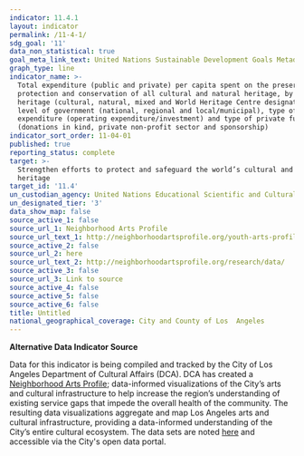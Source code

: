 ```yaml
---
indicator: 11.4.1
layout: indicator
permalink: /11-4-1/
sdg_goal: '11'
data_non_statistical: true
goal_meta_link_text: United Nations Sustainable Development Goals Metadata (PDF 4.0 MB)
graph_type: line
indicator_name: >-
  Total expenditure (public and private) per capita spent on the preservation,
  protection and conservation of all cultural and natural heritage, by type of
  heritage (cultural, natural, mixed and World Heritage Centre designation),
  level of government (national, regional and local/municipal), type of
  expenditure (operating expenditure/investment) and type of private funding
  (donations in kind, private non-profit sector and sponsorship)
indicator_sort_order: 11-04-01
published: true
reporting_status: complete
target: >-
  Strengthen efforts to protect and safeguard the world’s cultural and natural
  heritage
target_id: '11.4'
un_custodian_agency: United Nations Educational Scientific and Cultural Organization (UNESCO)
un_designated_tier: '3'
data_show_map: false
source_active_1: false
source_url_1: Neighborhood Arts Profile
source_url_text_1: http://neighborhoodartsprofile.org/youth-arts-profile/
source_active_2: false
source_url_2: here
source_url_text_2: http://neighborhoodartsprofile.org/research/data/
source_active_3: false
source_url_3: Link to source
source_active_4: false
source_active_5: false
source_active_6: false
title: Untitled
national_geographical_coverage: City and County of Los  Angeles
---
```

**Alternative Data Indicator Source**

Data for this indicator is being compiled and tracked by the City of Los Angeles Department of Cultural 
Affairs (DCA).  DCA has created a [Neighborhood Arts Profile](http://neighborhoodartsprofile.org/youth-arts-profile/); data-informed visualizations of the City’s arts and cultural infrastructure to help increase the region’s understanding of existing service gaps that impede the overall health of the community.  The resulting data visualizations aggregate and map Los Angeles arts and cultural infrastructure, providing a data-informed understanding of the City’s entire cultural ecosystem.  The data sets are noted [here](http://neighborhoodartsprofile.org/research/data/) and accessible via the City's open data portal.
